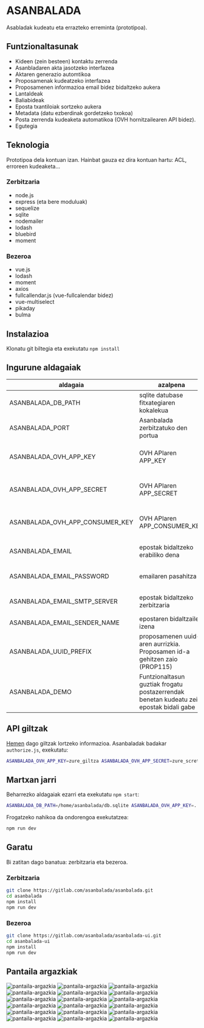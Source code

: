 # ASANBALADA
Asabladak kudeatu eta errazteko erreminta (prototipoa).

## Funtzionaltasunak
* Kideen (zein besteen) kontaktu zerrenda
* Asanbladaren akta jasotzeko interfazea
* Aktaren generazio automtikoa
* Proposamenak kudeatzeko interfazea
* Proposamenen informazioa email bidez bidaltzeko aukera
* Lantaldeak
* Baliabideak
* Eposta txantiloiak sortzeko aukera
* Metadata (datu ezberdinak gordetzeko txokoa)
* Posta zerrenda kudeaketa automatikoa (OVH hornitzailearen API bidez).
* Egutegia

## Teknologia
Prototipoa dela kontuan izan. Hainbat gauza ez dira kontuan hartu: ACL, erroreen kudeaketa...

### Zerbitzaria
* node.js
* express (eta bere moduluak)
* sequelize
* sqlite
* nodemailer
* lodash
* bluebird
* moment

### Bezeroa
* vue.js
* lodash
* moment
* axios
* fullcallendar.js (vue-fullcalendar bidez)
* vue-multiselect
* pikaday
* bulma

## Instalazioa
Klonatu git biltegia eta exekutatu `npm install`

## Ingurune aldagaiak
|aldagaia|azalpena|beharrezkoa|berezkoa|eredua|
|---|---|---|---|---|
|ASANBALADA_DB_PATH|sqlite datubase fitxategiaren kokalekua|ez|`./db.sqlite`, proiektuan bertan|/home/erabiltzailea/db.sqlite|
|ASANBALADA_PORT|Asanbalada zerbitzatuko den portua|ez|3000|3000|
|ASANBALADA_OVH_APP_KEY|OVH APIaren APP_KEY|posta zerrendak kudeatu nahi badira|||
|ASANBALADA_OVH_APP_SECRET|OVH APIaren APP_SECRET|posta zerrendak kudeatu nahi badira|||
|ASANBALADA_OVH_APP_CONSUMER_KEY|OVH APIaren APP_CONSUMER_KEY|posta zerrendak kudeatu nahi badira|||
|ASANBALADA_EMAIL|epostak bidaltzeko erabiliko dena|epostak bidali nahi badira||zure@email.org|
|ASANBALADA_EMAIL_PASSWORD|emailaren pasahitza|epostak bidali nahi badira|||
|ASANBALADA_EMAIL_SMTP_SERVER|epostak bidaltzeko zerbitzaria|epostak bidali nahi badira||smtps.google.com|
|ASANBALADA_EMAIL_SENDER_NAME|epostaren bidaltzaile izena|ez|ASANBALADA|Asanblada koordinaketa|
|ASANBALADA_UUID_PREFIX|proposamenen uuid-aren aurrizkia. Proposamen id-a gehitzen zaio (PROP115)|ez|PROP|NIREID|
|ASANBALADA_DEMO|Funtzionaltasun guztiak frogatu postazerrendak benetan kudeatu zein epostak bidali gabe|ez||true|

## API giltzak
[Hemen](https://ovh.github.io/node-ovh/#gettingStarted) dago giltzak lortzeko informazioa. Asanbaladak badakar `authorize.js`, exekutatu:
``` bash
ASANBALADA_OVH_APP_KEY=zure_giltza ASANBALADA_OVH_APP_SECRET=zure_scret ASANBALADA_OVH_ENDPOINT=api_zerbitzaria node authorize.js
```

## Martxan jarri
Beharrezko aldagaiak ezarri eta exekutatu `npm start`:
``` bash
ASANBALADA_DB_PATH=/home/asanbalada/db.sqlite ASANBALADA_OVH_APP_KEY=... ASANBALADA_OVH_APP_SECRET=... ... npm start
```
Frogatzeko nahikoa da ondorengoa exekutatzea:
``` bash
npm run dev
```

## Garatu
Bi zatitan dago banatua: zerbitzaria eta bezeroa.
### Zerbitzaria
``` bash
git clone https://gitlab.com/asanbalada/asanbalada.git
cd asanbalada
npm install
npm run dev
```
### Bezeroa
``` bash
git clone https://gitlab.com/asanbalada/asanbalada-ui.git
cd asanbalada-ui
npm install
npm run dev
```

## Pantaila argazkiak
![pantaila-argazkia](pantaila-argazkiak/pantaila-argazkia-20.png)
![pantaila-argazkia](pantaila-argazkiak/pantaila-argazkia-19.png)
![pantaila-argazkia](pantaila-argazkiak/pantaila-argazkia-10.png)
![pantaila-argazkia](pantaila-argazkiak/pantaila-argazkia-2.png)
![pantaila-argazkia](pantaila-argazkiak/pantaila-argazkia-18.png)
![pantaila-argazkia](pantaila-argazkiak/pantaila-argazkia-17.png)
![pantaila-argazkia](pantaila-argazkiak/pantaila-argazkia-4.png)
![pantaila-argazkia](pantaila-argazkiak/pantaila-argazkia-15.png)
![pantaila-argazkia](pantaila-argazkiak/pantaila-argazkia-14.png)
![pantaila-argazkia](pantaila-argazkiak/pantaila-argazkia-1.png)
![pantaila-argazkia](pantaila-argazkiak/pantaila-argazkia-13.png)
![pantaila-argazkia](pantaila-argazkiak/pantaila-argazkia-8.png)
![pantaila-argazkia](pantaila-argazkiak/pantaila-argazkia-7.png)
![pantaila-argazkia](pantaila-argazkiak/pantaila-argazkia-9.png)
![pantaila-argazkia](pantaila-argazkiak/pantaila-argazkia-5.png)
![pantaila-argazkia](pantaila-argazkiak/pantaila-argazkia-12.png)
![pantaila-argazkia](pantaila-argazkiak/pantaila-argazkia-6.png)
![pantaila-argazkia](pantaila-argazkiak/pantaila-argazkia-11.png)

